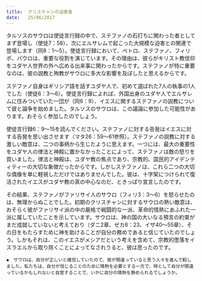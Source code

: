 ```yaml
---
title:  クリスチャンの迫害者
date:   25/06/2017
---
```


タルソスのサウロは使徒言行録の中で、ステファノの石打ちに関わった者としてまず登場し（使徒7：58）、次にエルサレムで起こった大規模な迫害との関連で登場します（同8：1～5）。使徒言行録において、ペトロ、ステファノ、フィリポ、パウロは、重要な役割を演じています。その理由は、彼らがキリスト教信仰をユダヤ人世界の外へ広める出来事に関わったからです。ステファノが特に重要なのは、彼の説教と殉教がサウロに多大な影響を及ぼしたと思えるからです。

ステファノ自身はギリシア語を話すユダヤ人で、初めて選ばれた7人の執事の1人でした（使徒6：3～6）。使徒言行録によれば、外国出身のユダヤ人でエルサレムに住みついていた一団が（同6：9）、イエスに関するステファノの説教について彼と論争を始めました。タルソスのサウロは、この議論に参加した可能性があります。おそらく参加したのでしょう。

使徒言行録6：9～15を読んでください。ステファノに対する告発はイエスに対する告発を思い出させます（マタ26：59～61参照）。ステファノの説教に対する激しい敵意は、二つの事柄から生じたように思えます。一つには、最大の重要性をユダヤ人の律法と神殿に置かなかったことによって、ステファノは敵の怒りを買いました。律法と神殿は、ユダヤ教の焦点であり、宗教的、国民的アイデンティティーの大切な象徴だったからです。しかしステファノは、これら二つの大切な偶像を単に軽視しただけではありませんでした。彼は、十字架につけられて復活されたイエスがユダヤ教の真の中心なのだ、ときっぱり宣言したのです。

その結果、ステファノがファリサイ人のサウロ（フィリ3：3～6）を怒らせたのは、無理からぬことでした。初期のクリスチャンに対するサウロの熱い敵意は、おそらく彼がファリサイ派の中の厳格で戦闘的な一派、革命的情熱にあふれた一派に属していたことを示しています。サウロは、神の国の大いなる預言の約束がまだ成就していないと考えており（ダニ2章、ゼカ8：23、イザ40～55章）、その日をもたらすために神を助けることが自分の務めであると信じていたのでしょう。しかもそれは、このイエスがメシアだという考えを含めて、宗教的堕落をイスラエルから取り除くことによってなされうると、彼は思ったのです。

`◆　サウロは、自分が正しいと確信していたので、彼が間違っていると思う人々を進んで殺しました。私たちは、自分が信じることのために情熱を必要とする一方で、時として自分が間違っているかもしれないと自覚することで、いかに自分の情熱を静められるでしょうか。`

